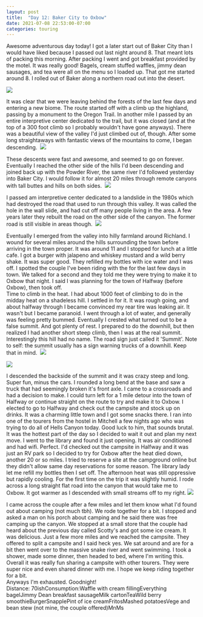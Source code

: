 ```yaml
---
layout: post
title:  "Day 12: Baker City to Oxbow"
date: 2021-07-08 22:53:00-07:00
categories: touring
---
```

Awesome adventurous day today! I got a later start out of Baker City than I would have liked because I passed out last night around 8. That meant lots of packing this morning. After packing I went and got breakfast provided by the motel. It was really good! Bagels, cream stuffed waffles, jimmy dean sausages, and tea were all on the menu so I loaded up. That got me started around 8. I rolled out of Baker along a northern road out into the desert.  

[![](https://lh3.googleusercontent.com/-pUOdr-YfuQk/YOfkX1ZR9RI/AAAAAAAAUQ8/9JBGnowQsKInbriIKfzacbM1jOrHdzjNQCLcBGAsYHQ/s1600/1625810003485138-0.png)](https://lh3.googleusercontent.com/-pUOdr-YfuQk/YOfkX1ZR9RI/AAAAAAAAUQ8/9JBGnowQsKInbriIKfzacbM1jOrHdzjNQCLcBGAsYHQ/s1600/1625810003485138-0.png)
  
It was clear that we were leaving behind the forests of the last few days and entering a new biome. The route started off with a climb up the highland, passing by a monument to the Oregon Trail. In another mile I passed by an entire interpretive center dedicated to the trail, but it was closed (and at the top of a 300 foot climb so I probably wouldn't have gone anyways). There was a beautiful view of the valley I'd just climbed out of, though. After some long straightaways with fantastic views of the mountains to come, I began descending. 
[![](https://lh3.googleusercontent.com/-ZqufYMEA_10/YOfkUiJcqiI/AAAAAAAAUQ0/0IB23qwTFvsNrVDcYqt1O29TtzzH_aULQCLcBGAsYHQ/s1600/1625809977594876-1.png)](https://lh3.googleusercontent.com/-ZqufYMEA_10/YOfkUiJcqiI/AAAAAAAAUQ0/0IB23qwTFvsNrVDcYqt1O29TtzzH_aULQCLcBGAsYHQ/s1600/1625809977594876-1.png)
  
These descents were fast and awesome, and seemed to go on forever. Eventually I reached the other side of the hills I'd been descending and joined back up with the Powder River, the same river I'd followed yesterday into Baker City. I would follow it for almost 20 miles through remote canyons with tall buttes and hills on both sides. 
[![](https://lh3.googleusercontent.com/-ZNIhDwnPkO0/YOfkOBn_WiI/AAAAAAAAUQo/GKrZKTOcQ88pthlKE_EU0ei7duUzqMIxwCLcBGAsYHQ/s1600/1625809952541164-2.png)](https://lh3.googleusercontent.com/-ZNIhDwnPkO0/YOfkOBn_WiI/AAAAAAAAUQo/GKrZKTOcQ88pthlKE_EU0ei7duUzqMIxwCLcBGAsYHQ/s1600/1625809952541164-2.png)
  
I passed am interpretive center dedicated to a landslide in the 1980s which had destroyed the road that used to run through this valley. It was called the hole in the wall slide, and had cut off many people living in the area. A few years later they rebuilt the road on the other side of the canyon. The former road is still visible in areas though. 
[![](https://lh3.googleusercontent.com/-bQZTsEHNai8/YOfkH9paruI/AAAAAAAAUQg/p2P4N1pmXPA9z9DSHkkMcSYl9MXlQLCGwCLcBGAsYHQ/s1600/1625809933246290-3.png)](https://lh3.googleusercontent.com/-bQZTsEHNai8/YOfkH9paruI/AAAAAAAAUQg/p2P4N1pmXPA9z9DSHkkMcSYl9MXlQLCGwCLcBGAsYHQ/s1600/1625809933246290-3.png)
  
Eventually I emerged from the valley into hilly farmland around Richland. I wound for several miles around the hills surrounding the town before arriving in the town proper. It was around 11 and I stopped for lunch at a little cafe. I got a burger with jalapeno and whiskey mustard and a wild berry shake. It was super good. They refilled my bottles with ice water and I was off. I spotted the couple I've been riding with the for the last few days in town. We talked for a second and they told me they were trying to make it to Oxbow that night. I said I was planning for the town of Halfway (before Oxbow), then took off.   
Time to climb in the heat. I had about 1000 feet of climbing to do in the midday heat on a shadeless hill. I settled in for it. It was rough going, and about halfway through I became convinced my rear tire was leaking air. It wasn't but I became paranoid. I went through a lot of water, and generally was feeling pretty bummed. Eventually I crested what turned out to be a false summit. And got plenty of rest. I prepared to do the downhill, but then realized I had another short steep climb, then I was at the real summit. Interestingly this hill had no name. The road sign just called it 'Summit'. Note to self: the summit usually has a sign warning trucks of a downhill. Keep that in mind. 
[![](https://lh3.googleusercontent.com/-KO7juOb6BH0/YOfkC3Keh8I/AAAAAAAAUQc/d2KJVnqyisIeWVrTUsGlrw8J4hmKBVapwCLcBGAsYHQ/s1600/1625809917335795-4.png)](https://lh3.googleusercontent.com/-KO7juOb6BH0/YOfkC3Keh8I/AAAAAAAAUQc/d2KJVnqyisIeWVrTUsGlrw8J4hmKBVapwCLcBGAsYHQ/s1600/1625809917335795-4.png)

[![](https://lh3.googleusercontent.com/-bJ68kjYFLYE/YOfj-0Vvd2I/AAAAAAAAUQY/ax9KKJHYmk48JWbVyzvlnFK-x01cnR_HACLcBGAsYHQ/s1600/1625809896398901-5.png)](https://lh3.googleusercontent.com/-bJ68kjYFLYE/YOfj-0Vvd2I/AAAAAAAAUQY/ax9KKJHYmk48JWbVyzvlnFK-x01cnR_HACLcBGAsYHQ/s1600/1625809896398901-5.png)
  
I descended the backside of the summit and it was crazy steep and long. Super fun, minus the cars. I rounded a long bend at the base and saw a truck that had seemingly broken it's front axle. I came to a crossroads and had a decision to make. I could turn left for a 1 mile detour into the town of Halfway or continue straight on the route to try and make it to Oxbow. I elected to go to Halfway and check out the campsite and stock up on drinks. It was a charming little town and I got some snacks there. I ran into one of the tourers from the hostel in Mitchell a few nights ago who was trying to do all of Hells Canyon today. Good luck to him, that sounds brutal.   
It was the hottest part of the day so I decided to wait it out and plan my next move. I went to the library and found it just opening. It was air conditioned and had wifi. Perfect. I'd checked out the campsite in Halfway and it was just an RV park so I decided to try for Oxbow after the heat died down, another 20 or so miles. I tried to reserve a site at the campground online but they didn't allow same day reservations for some reason. The library lady let me refill my bottles then I set off. The afternoon heat was still oppressive but rapidly cooling. For the first time on the trip it was slightly humid. I rode across a long straight flat road into the canyon that would take me to Oxbow. It got warmer as I descended with small streams off to my right.
[![](https://lh3.googleusercontent.com/-X7kCPSYjl1E/YOfj5pix8zI/AAAAAAAAUQU/BbApdwNxfd4ln-I_ojhsFdEjBsPPpIbdQCLcBGAsYHQ/s1600/1625809873022050-6.png)](https://lh3.googleusercontent.com/-X7kCPSYjl1E/YOfj5pix8zI/AAAAAAAAUQU/BbApdwNxfd4ln-I_ojhsFdEjBsPPpIbdQCLcBGAsYHQ/s1600/1625809873022050-6.png)
  
I came across the couple after a few miles and let them know what I'd found out about camping (not much tbh). We rode together for a bit. I stopped and asked a man on his porch about camping and he said there was free camping up the canyon. We stopped at a small store that the couple had heard about the previous day called Scotty's and got some ice cream. It was delicious. Just a few more miles and we reached the campsite. They offered to split a campsite and I said heck yes. We sat around and are for a bit then went over to the massive snake river and went swimming. I took a shower, made some dinner, then headed to bed, where I'm writing this. Overall it was really fun sharing a campsite with other tourers. They were super nice and even shared dinner with me. I hope we keep riding together for a bit.   
Anyways I'm exhausted. Goodnight!  
Distance: 70ishConsumption:Waffle with cream fillingEverything bagelJimmy Dean breakfast sausageMilk cartonTeaWild berry smoothieBurgerSnapplePint of ice creamFritosMashed potatoesVege and bean stew (not mine, the couple offered)MnMs
